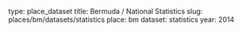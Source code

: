 type: place_dataset
title: Bermuda / National Statistics
slug: places/bm/datasets/statistics
place: bm
dataset: statistics
year: 2014

